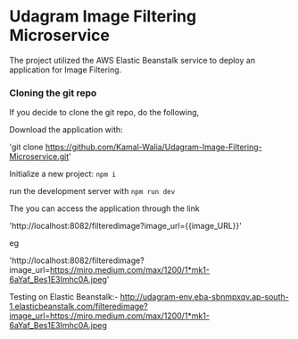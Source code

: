 # Udagram Image Filtering Microservice

The project utilized the AWS Elastic Beanstalk service to deploy an application for Image Filtering.

### Cloning the git repo

If you decide to clone the git repo, do the following,

Download the application with:

'git clone https://github.com/Kamal-Walia/Udagram-Image-Filtering-Microservice.git'

Initialize a new project:      `npm i`

run the development server with `npm run dev`

The you can access the application through the link

'http://localhost:8082/filteredimage?image_url={{image_URL}}'

eg 

'http://localhost:8082/filteredimage?image_url=https://miro.medium.com/max/1200/1*mk1-6aYaf_Bes1E3Imhc0A.jpeg'


Testing on Elastic Beanstalk:- http://udagram-env.eba-sbnmpxqv.ap-south-1.elasticbeanstalk.com/filteredimage?image_url=https://miro.medium.com/max/1200/1*mk1-6aYaf_Bes1E3Imhc0A.jpeg

